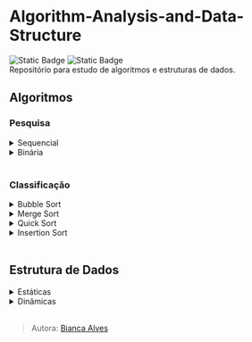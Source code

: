 # Algorithm-Analysis-and-Data-Structure
<div>
  <img alt="Static Badge" src="https://img.shields.io/badge/LICEN%C3%87A-MIT-black">
  <img alt="Static Badge" src="https://img.shields.io/badge/STATUS-Em_Desenvolvimento-yellow">
</div>
Repositório para estudo de algoritmos e estruturas de dados.
<br>

## Algoritmos
### Pesquisa
<details>
  <summary markdown="span">Sequencial</summary><br>
  <p>
    <img alt="Static Badge" src="https://img.shields.io/badge/Nota%C3%A7%C3%A3o_O-n-8A2BE2">
    <img alt="Lento" src="https://img.shields.io/badge/Lento-darkred">
  </p>

> **Note**
> Método de busca tradicional, o qual percorre toda uma matriz, visitando cada um de seus n elementos.

Características
- Algoritmo simples
- Menos otimizado
- Não recomendado para manipulação de um grande volume de dados

**Exemplo:**

  arr[] = {0,4,6,7,8,32}<br>
  elemento da busca: 8<br>

  - 1º iteração:

    arr[] = {`0`,4,6,7,8,32}<br>
    `0 == 8`? Não, passa para o próximo elemento.
    
  - 2º iteração:

    arr[] = {0,`4`,6,7,8,32}<br>
    `4 == 8`? Não, passa para o próximo elemento.
    
  - 3º iteração:

    arr[] = {0,4,`6`,7,8,32}<br>
    `6 == 8`? Não, passa para o próximo elemento.
    
  - 4º iteração:

    arr[] = {0,4,6,`7`,8,32}<br>
    `7 == 8`? Não, passa para o próximo elemento.
    
  - 5º iteração:

    arr[] = {0,4,6,7,`8`,32}<br>
    `8 == 8`? Sim, interrompe a iteração e retorna o elemento.
</details>
  
<details>
  <summary markdown="span">Binária</summary><br>
  <p>
    <img alt="Notação O" src="https://img.shields.io/badge/Nota%C3%A7%C3%A3o_O-n(log_n)-8A2BE2" >
    <img alt="Static Badge" src="https://img.shields.io/badge/R%C3%A1pido-darkgreen">
  </p>

> **Note**
> Algoritmo de busca, aplicável apenas em **estruturas ordenadas**, que funciona delimitando os elementos a serem consultados na busca, por meio de comparações realizadas pelos 3 referenciais que o algoritmo utiliza (low, high, mid).
>> <p>low = 0<br>
>> high = número de elementos<br>
>> mid = (low + high) / 2
>>
>> Os referênciais operam com íncices, logo, se há o array = {1,2,3,4,5} e low = 0, low é igual ao índice 0 que contém o elemento de valor 1.</p>

Características
- Algoritmo sofisticado
- Otimizado
- Mais eficiente
- Requer estruturas ordenadas

**Exemplo:**

  arr[] = {0,4,6,7,8,32}<br>
  elemento da busca: 8<br>
  mid = (0 + 5) / 2 = 2

  - 1º iteração:

    low -> elemento 0<br>
    high -> elemento 32<br>
    mid = -> elemento 6

    `8 < mid`? Se sim, high atualiza para (mid - 1).<br>
    `8 > mid`? Se sim, low atualiza para (mid + 1).


    Em nosso exemplo, 8 é maior que a referência mid, então a referência low é atualizada. Consequentemente, como delimitamos a área de busca com essa ação, a referência de mid também é atualizada.

> Atualizações:<br>
> estrutura arr[] = {7,8,32}<br>
> low = elemento 7<br>
> high = elemento 32<br>
> mid = (0 + 2) / 2 = 1 -> elemento 8</p>
    
  - 2º iteração:

    low -> elemento 7<br>
    high -> elemento 32<br>
    mid -> elemento 8

    `8 < mid`? Se sim, high atualiza para (mid - 1).<br>
    `8 > mid`? Se sim, low atualiza para (mid + 1).

    Como não é nenhum dos casos, é identificado que `mid == elemento da busca`, então mid é retornado e a pesquisa encerrada!
</details>
<br>

### Classificação
<details>
  <summary markdown="span">Bubble Sort</summary><br>
  <p>
    <img alt="Notação O" src="https://img.shields.io/badge/Nota%C3%A7%C3%A3o_O%20-%20n%C2%B2-8A2BE2">
    <img alt="Implementação" src="https://img.shields.io/badge/Implementa%C3%A7%C3%A3o-F%C3%A1cil-darkgreen">
    <img alt="Lento" src="https://img.shields.io/badge/Lento-darkred">
  </p>

> **Note**
> O algoritmo funciona sempre buscando o maior elemento, em um par usado para comparação, para o mover para direita. E após isso, fazer o mesmo com o segundo maior elemento, depois com o terceiro... continuamente, até ordenar todos elementos (ordem crescente).

Características:
  - Compara elementos adjacentes (dois a dois)
  - Não recomendado para manipulação de um grande volume de dados
  - Algoritmo estável
  - Não requer nenhum espaço de memória adicional

**Exemplo:**
  
  arr[] = {2,1,3,5,4}
  
  - 1º iteração:
    `2 > 1`? Sim, os mesmos são invertidos, arr[] = {1,2,3,5,4}

  - 2º iteração:
    `2 > 3`? Não, estado do array é mantido e o próximo elemento se torna o comparador

  - 3º iteração:
    `3 > 5`? Não, estado do array é mantido e o próximo elemento se torna o comparador

  - 4º iteração:
    `5 > 4`? Sim, os mesmos são invertidos, arr[] = {1,2,3,4,5}
  <br>

  Como não há mais elementos para realizar comparação, é compreendido que o array se encontra completamente ordenado.

  ___

<p align="center">
  <img src="https://github.com/Bialves/Algorithm-Analysis/assets/77895233/b524809e-d237-463c-9932-953b770b0553" width="380" height="240">
</p>
        
</details>

<details>
  <summary markdown="span">Merge Sort</summary><br>
  <p>
    <img alt="Notação O" src="https://img.shields.io/badge/Nota%C3%A7%C3%A3o_O-n(log_n)-8A2BE2" >
    <img alt="Implementação" src="https://img.shields.io/badge/Implementa%C3%A7%C3%A3o-Dif%C3%ADcil-darkred" >
    <img alt="Static Badge" src="https://img.shields.io/badge/R%C3%A1pido-darkgreen">
  </p>
  
> **Note**
> Funciona dividindo uma matriz em submatrizes menores, classificando cada submatriz e, em seguida, mesclando as submatrizes classificadas novamente para formar a matriz classificada final.

Características:
  - Desempenho garantido no pior caso (limite superior igual ao limite inferior)
  - Algoritmo estável
  - Algoritmo recursivo
  - Gasto extra de memória

**Exemplo:**
  
  [12,31,25,8,32,17,40,42]
  
#### Etapa de Divisão
  - 1º iteração: primeiro divida a matriz dada em duas metades, conforme **mid = número de elementos / 2**, ou seja, mid = 8 / 2 = 4.
    
    `[12,31,25,8]`   `[32,17,40,42]`
    
  - 2º iteração: novamente divida essas duas matrizes em metades. Como eles são de tamanho 4, então divida-os em novas matrizes de tamanho 2.

    `[12,31]`   `[25,8]`   `[32,17]`   `[40,42]`

  - 3º iteração: agora, novamente divida essas matrizes para obter o valor atômico que não pode ser mais dividido.

    `[12]`   `[31]`   `[25]`   `[8]`   `[32]`   `[17]`   `[40]`   `[42]`
    <br><br>

#### Etapa de Merge
Agora, combine-os da mesma maneira que foram quebrados. Na combinação, primeiro compare o elemento de cada matriz e, em seguida, combine-os em outra matriz em ordem classificada.
  
  - 4º iteração:

    `[12,31]`   [25]   [8]   [32]   [17]   [40]   [42]

  - 5º iteração:

    [12,31]   `[8,25]`   [32]   [17]   [40]   [42]

  - 6º iteração:

    [12,31]   [8,25]   `[17,32]`   [40]   [42]

  - 7º iteração:

    [12,31]   [8,25]   [17,32]   `[40,42]`

    Agora compare as matrizes com dois valores de dados e mescle-os em uma matriz de valores encontrados em ordem classificada.

  - 8º iteração:

    `[8,12,25,31]`   `[17,32,40,42]`

  - 9º iteração: por fim, há uma fusão final das matrizes.
    
    `[8,12,17,25,31,32,40,42]`
    
  ___

<p align="center">
  <img src="https://github.com/Bialves/Algorithm-Analysis/assets/77895233/cc9d3755-829f-4b4f-adc9-e71232155e2b" width="380" height="210">
</p>
        
</details>

<details>
  <summary markdown="span">Quick Sort</summary><br>
  <p>
    <img alt="Notação O" src="https://img.shields.io/badge/Nota%C3%A7%C3%A3o_O-n(log_n)-8A2BE2" >
    <img alt="Implementação" src="https://img.shields.io/badge/Implementa%C3%A7%C3%A3o-Dif%C3%ADcil-darkred" >
    <img alt="Static Badge" src="https://img.shields.io/badge/R%C3%A1pido-darkgreen">
  </p>

> **Note**
> Classificação baseada no algoritmo **Dividir e Conquistar** que escolhe um elemento como um pivô e particiona a matriz dada em torno do pivô escolhido, colocando o pivô em sua posição correta na matriz classificada.

Características:
  - Algoritmo instável (pior caso O(n²))
  - Algoritmo recursivo
  - Trabalha com referência (pivô)

A primeira etapa do Quick Sort é a partição. A partição é feita recursivamente em cada lado do pivô depois que o pivô é colocado em sua posição correta e isso finalmente classifica a matriz.

O pivô pode ser escolhido de diversos modos, mas aqui usaremos a lógica de definir o pivô sempre como o elemento do meio de uma matriz (pivô = número de elementos \ 2).
  
**Exemplo:**
  
  [10,80,30,90,40,50,70]

  pivô = 7 \ 2 = 3... lembrando que há posição 0, o elemento de valor 90 é o 3º elemento da matriz.

  - 1º iteração: alocamos todos os elementos de valor menor que o do nosso pivô a esquerda e os maiores a direita.

    <p align="center">
      pivô<br>
      [90]
    </p>

    <p align="letf">
     esquerda -> [10,80,30,40,50,70]
    </p>

Agora, basta realizar o mesmo passo a passo com as submatrizes formadas, até não ser mais possível particionar.

  - 2º iteração:

    `[10,80,30,40,50,70]`
    
    <p align="center">
      pivô<br>
      [40]
    </p>

  <div>
    <p align="letf">
      esquerda -> [10,30]
    </p>
    <p align="right">
      [80,50,70] <- direita
    </p>
  </div>

  - 3º iteração:
    
    `[10,30]`<br>
    Como a matriz possui apenas 2 elementos, qualquer um dos dois pode ser pivô.

    <p align="center">
      pivô<br>
      [10]
    </p>

    <p align="right">
      [30] <- direita
    </p>
    
  - 4º iteração:
    
    `[80,50,70]`

    <p align="center">
      pivô<br>
      [50]
    </p>

    <p align="right">
      [80,70] <- direita
    </p>

  - 5º iteração:
    
    `[80,70]`

    <p align="center">
      pivô<br>
      [70]
    </p>

    <p align="right">
      [80] <- direita
    </p>
<br>
<br>

Agora que não é mais possível realizar partições, se for agrupado novamente os elementos conforme a ordem que os organizamos após as iterações, obteremos: `[10,30,40,50,70,80,90]`

 ___

<p align="center">
  <img src="https://github.com/Bialves/Algorithm-Analysis/assets/77895233/a25b71f0-f93a-4045-b9bd-7b60dc5c77b9" width="380" height="210">
</p>
  
</details>

<details>
  <summary markdown="span">Insertion Sort</summary><br>
  <p>
    <img alt="Notação O" src="https://img.shields.io/badge/Nota%C3%A7%C3%A3o_O%20-%20n%C2%B2-8A2BE2">
    <img alt="Static Badge" src="https://img.shields.io/badge/Implementa%C3%A7%C3%A3o-M%C3%A9dio-yellow">
    <img alt="Lento" src="https://img.shields.io/badge/Lento-darkred">
  </p>

> **Note**
> Funciona de forma semelhante à maneira como você classifica as cartas de baralho em suas mãos. O array é virtualmente dividido em uma parte classificada e uma não classificada. Os valores da peça não classificada são selecionados e colocados na posição correta na parte classificada.

Características:
  - In-place: Apenas requer uma quantidade constante de O(1) espaço de memória adicional
  - Algoritmo estável
  - Muitas trocas, e menos comparações

**Exemplo:**

  arr[] = {12, 11, 13, 5, 6}

  - 1º iteração: inicialmente, os dois primeiros elementos da matriz são comparados na classificação de inserção.

    {`12,11`,13,5,6}

    `12 < 11 || 11 < 12`? Os mesmos são invertidos, arr[] = {11,12,13,5,6}

  - 2º iteração: agora, passe para os próximos dois elementos e compare-os

    {11,`12,13`,5,6}

    `12 < 13 || 13 < 12`? Estado do array é mantido e o próximo elemento se torna o comparador

  - 3º iteração:

    {11,12,`13,5`,6}

    `13 < 5 || 5 < 13`? Os mesmos são invertidos, arr[] = {11,12,5,13,6}
  
    Após a troca, os elementos 12 e 5 não são classificados, portanto, trocam novamente.
    
    {11,`12,5`,13,6}
    
    arr[] = {11,5,12,13,6}
    
    Aqui, novamente 11 e 5 não são classificados, portanto, troque novamente.
    
    {`11,5`,12,13,6}

    arr[] = {5,11,12,13,6}

    Aqui, novamente 11 e 5 não são classificados, portanto, troque novamente.
    
    {`11,5`,12,13,6}

    arr[] = {5,11,12,13,6}

  - 4º iteração:
     
    {11,5,12,`13,6`}

    `13 < 6 || 6 < 13`? Os mesmos são invertidos, arr[] = {5,11,12,6,13}

    Agora, 6 é menor que 12, portanto, troque novamente.

    {5,11,`12,6`,13}

    arr[] = {5,11,6,12,13}

    Aqui, também a troca faz 11 e 6 não classificados, portanto, troque novamente.

    {5,`11,6`,12,13}

    arr[] = {5,6,11,12,13}

    Finalmente a estrutura está ordenada.

  ___

  <p align="center">
    <img src="https://github.com/Bialves/Algorithm-Analysis/assets/77895233/1e6cf6a8-9ef3-43a8-bf25-32a92a69bb7f" width="380" height="210">
  </p>

</details>
<br>

## Estrutura de Dados
<details>
  <summary markdown="span">Estáticas</summary>
  <details>
    <summary markdown="span">Array</summary><br>
  </details>
</details>

<details>
  <summary markdown="span">Dinâmicas</summary>
  <details>
    <summary markdown="span">ArrayList</summary><br>
  </details>
  
  <details>
    <summary markdown="span">LinkedList</summary><br>
  </details>

 <details>
   <summary markdown="span">Tree</summary><br>
  </details>
</details>
<br>

> Autora: [Bianca Alves](https://github.com/Bialves) 
